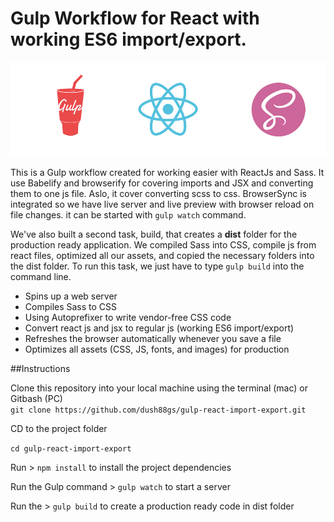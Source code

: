 # Gulp Workflow for React with working ES6 import/export.
![Gulp Workflow](gulp.jpg)

This is a Gulp workflow created for working easier with ReactJs and Sass. It use Babelify and browserify for covering imports and JSX and converting them to one js file. Aslo, it cover converting scss to css. BrowserSync is integrated so we have live server and live preview with browser reload on file changes. it can be started with `gulp watch` command.

We've also built a second task, build, that creates a **dist** folder for the production ready application. We compiled Sass into CSS, compile js from react files, optimized all our assets, and copied the necessary folders into the dist folder. To run this task, we just have to type `gulp build` into the command line.

* Spins up a web server
* Compiles Sass to CSS
* Using Autoprefixer to write vendor-free CSS code
* Convert react js and jsx to regular js (working ES6 import/export)
* Refreshes the browser automatically whenever you save a file
* Optimizes all assets (CSS, JS, fonts, and images) for production


##Instructions

Clone this repository into your local machine using the terminal (mac) or Gitbash (PC)   
`git clone https://github.com/dush88gs/gulp-react-import-export.git`

CD to the project folder

`cd gulp-react-import-export`

Run > `npm install` to install the project dependencies

Run the Gulp command > `gulp watch` to start a server

Run the > `gulp build` to create a production ready code in dist folder